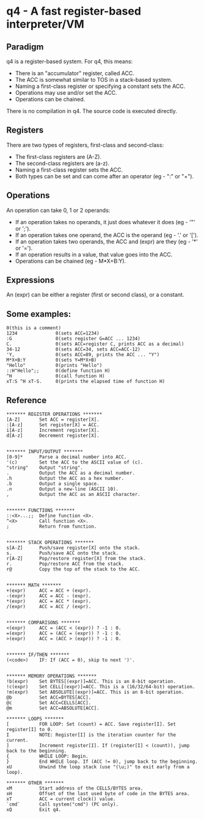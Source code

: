 # q4 - A fast register-based interpreter/VM

## Paradigm
q4 is a register-based system. For q4, this means:
- There is an "accumulator" register, called ACC.
- The ACC is somewhat similar to TOS in a stack-based system.
- Naming a first-class register or specifying a constant sets the ACC.
- Operations may use and/or set the ACC.
- Operations can be chained.

There is no compilation in q4. The source code is executed directly.

## Registers
There are two types of registers, first-class and second-class:
- The first-class registers are (A-Z).
- The second-class registers are (a-z).
- Naming a first-class register sets the ACC.
- Both types can be set and can come after an operator (eg - ":<x>" or "+<a>").

## Operations
An operation can take 0, 1 or 2 operands:
- If an operation takes no operands, it just does whatever it does (eg - '"' or ';').
- If an operation takes one operand, the ACC is the operand (eg - '.' or '[').
- If an operation takes two operands, the ACC and (expr) are they (eg - '*' or '=').
- If an operation results in a value, that value goes into the ACC.
- Operations can be chained (eg - M*X+B:Y).

## Expressions
An (expr) can be either a register (first or second class), or a constant.

## Some examples: 
```
0(this is a comment)
1234              0(sets ACC=1234)
:G                0(sets register G=ACC ... 1234)
C.                0(sets ACC=register C, prints ACC as a decimal)
34-12             0(sets ACC=34, sets ACC=ACC-12)
'Y,               0(sets ACC=89, prints the ACC ... "Y")
M*X+B:Y           0(sets Y=M*X+B)
"Hello"           0(prints "Hello")
::H"Hello";;      0(define function H)
^H                0(call function H)
xT:S ^H xT-S.     0(prints the elapsed time of function H)
```

## Reference
```
******* REGISTER OPERATIONS *******
[A-Z]       Set ACC = register[X].
:[A-z]      Set register[X] = ACC.
i[A-z]      Increment register[X].
d[A-z]      Decrement register[X].


******* INPUT/OUTPUT *******
[0-9]*      Parse a decimal number into ACC.
'(c)        Set the ACC to the ASCII value of (c).
"string"    Output "string".
.           Output the ACC as a decimal number.
.h          Output the ACC as a hex number.
.b          Output a single space.
.n          Output a new-line (ASCII 10).
,           Output the ACC as an ASCII character.


******* FUNCTIONS *******
::<X>...;;  Define function <X>.
^<X>        Call function <X>.
;           Return from function.


******* STACK OPERATIONS *******
s[A-Z]      Push/save register[X] onto the stack.
s.          Push/save ACC onto the stack.
r[A-Z]      Pop/restore register[X] from the stack.
r.          Pop/restore ACC from the stack.
r@          Copy the top of the stack to the ACC.


******* MATH *******
+(expr)     ACC = ACC + (expr).
-(expr)     ACC = ACC - (expr).
*(expr)     ACC = ACC * (expr).
/(expr)     ACC = ACC / (expr).


******* COMPARISONS *******
<(expr)     ACC = (ACC < (expr)) ? -1 : 0.
=(expr)     ACC = (ACC = (expr)) ? -1 : 0.
>(expr)     ACC = (ACC > (expr)) ? -1 : 0.


******* IF/THEN *******
(<code>)    IF: If (ACC = 0), skip to next ')'.


******* MEMORY OPERATIONS *******
!b(expr)    Set BYTES[(expr)]=ACC. This is an 8-bit operation.
!c(expr)    Set CELL[(expr)]=ACC. This is a (16/32/64-bit) operation.
!m(expr)    Set ABSOLUTE[(expr)]=ACC. This is an 8-bit operation.
@b          Set ACC=BYTES[ACC].
@c          Set ACC=CELLS[ACC].
@m          Set ACC=ABSOLUTE[ACC].

******* LOOPS *******
[           FOR LOOP: Set (count) = ACC. Save register[I]. Set register[I] to 0.
I           NOTE: Register[I] is the iteration counter for the current.
]           Increment register[I]. If (register[I] < (count)), jump back to the beginning.
{           WHILE LOOP: Begin.
}           End WHILE loop. If (ACC != 0), jump back to the beginning.
xU          Unwind the loop stack (use "(\u;)" to exit early from a loop).

******* OTHER *******
xM          Start address of the CELLS/BYTES area.
xH          Offset of the last used byte of code in the BYTES area.
xT          ACC = current clock() value.
`cmd`       Call system("cmd") (PC only).
xQ          Exit q4.
```
